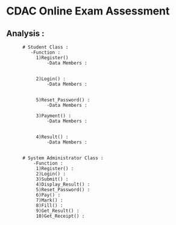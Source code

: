 # CDAC Online Exam Assessment
## Analysis : 
          # Student Class :
             -Function :
               1)Register()
                   -Data Members : 
                     
         
               2)Login() :
                   -Data Members : 
                   
                   
               5)Reset_Password() : 
                   -Data Members : 
         
               3)Payment() :
                   -Data Members : 
 
    
               4)Result() :
                   -Data Members : 


          # System Administrator Class :
              -Function :
               1)Register() :
               2)Login() :
               3)Submit() :
               4)Display_Result() :
               5)Reset_Password() :
               6)Pay() :
               7)Mark() :
               8)Fill() :
               9)Get_Result() :
               10)Get_Receipt() :
